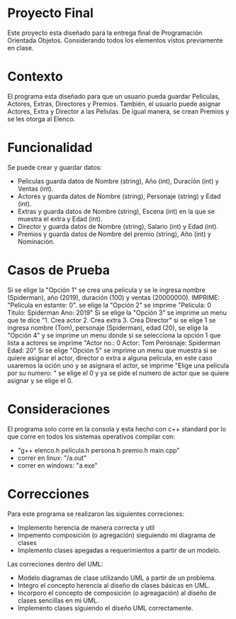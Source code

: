 # Proyecto Final 
Este proyecto esta diseñado para la entrega final de Programación Orientada Objetos. Considerando todos los elementos vistos previamente en clase. 

# Contexto
El programa esta diseñado para que un usuario pueda guardar Peliculas, Actores, Extras, Directores y Premios. 
También, el usuario puede asignar Actores, Extra y Director a las Peliulas. De igual manera, se crean Premios y se les otorga al Elenco.

# Funcionalidad
Se puede crear y guardar datos:
- Peliculas guarda datos de Nombre (string), Año (int), Duración (int) y Ventas (int). 
- Actores y guarda datos de Nombre (string), Personaje (string) y Edad (int).
- Extras y guarda datos de Nombre (string), Escena (int) en la que se muestra el extra y Edad (int).
- Director y guarda datos de Nombre (string), Salario (int) y Edad (int).
- Premios y guarda datos de Nombre del premio (string), Año (int) y Nominación. 

# Casos de Prueba
Si se elige la "Opción 1" se crea una pelicula y se le ingresa nombre (Spiderman), año (2019), duración (100) y ventas (20000000). IMPRIME: "Pelicula en estante: 0". se elige la "Opción 2" se imprime "Pelicula: 0    Titulo: Spiderman     Ano: 2019"
Si se elige la "Opción 3" se imprime un menu que te dice "1. Crea actor    2. Crea extra    3. Crea Director" si se elige 1 se ingresa nombre (Tom), personaje (Spiderman), edad (20), se elige la "Opción 4" y se imprime un menu donde si se selecciona la opción 1 que lista a actores se imprime "Actor no.: 0   Actor: Tom  Perosnaje: Spiderman  Edad: 20"
Si se elige "Opción 5" se imprime un menu que muestra si se quiere asignar el actor, director o extra a alguna pelicula, en este caso usaremos la oción uno y se asignara el actor, se imprime "Elige una pelicula por su numero: " se elige el 0 y ya se pide el numero de actor que se quiere asignar y se elige el 0. 

# Consideraciones
El programa solo corre en la consola y esta hecho con c++ standard por lo que corre en todos los sistemas operativos
compilar con:
- "g++ elenco.h pelicula.h persona.h premio.h main.cpp"
- correr en linux: "/a.out"
- correr en windows: "a.exe"

# Correcciones
Para este programa se realizaron las siguientes correciones:
- Implemento herencia de manera correcta y util
- Impemento composición (o agregación) sieguiendo mi diagrama de clases
- Implemento clases apegadas a requerimientos a partir de un modelo.

Las correciones dentro del UML:
- Modelo diagramas de clase utilizando UML a partir de un problema.
- Integro el concepto herencia al diseño de clases básicas en UML.
- Incorporo el concepto de composición (o agreagación) al diseño de clases sencillas en mi UML.
- Implemento clases siguiendo el diseño UML correctamente.

